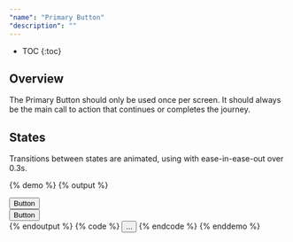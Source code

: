 ```yaml
---
"name": "Primary Button"
"description": ""
---
```


* TOC
{:toc}

## Overview

The Primary Button should only be used once per screen. 
It should always be the main call to action that continues or completes the journey.

## States

Transitions between states are animated, using with ease-in-ease-out over 0.3s.

{% demo %}
{% output %}
<div class="col--3">
    <button class="btn-wrapper btn-primary">
        <div class="btn">
            <span class="btn-text">Button</span>
        </div>  
    </button>
</div>
<div class="col--6">
    <button class="btn-wrapper btn-primary">
        <div class="btn">
            <span class="btn-text">Button</span>
        </div>  
    </button>
</div>
{% endoutput %}
{% code %}
<button class="btn-wrapper btn-primary">
    <div class="btn">
        <span class="btn-text">...</span>
    </div>  
</button>
{% endcode %}
{% enddemo %}

